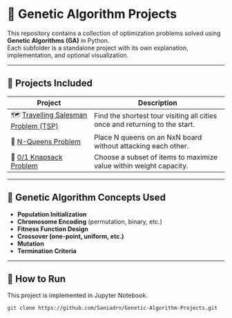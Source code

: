 # 🧬 Genetic Algorithm Projects

This repository contains a collection of optimization problems solved using **Genetic Algorithms (GA)** in Python.  
Each subfolder is a standalone project with its own explanation, implementation, and optional visualization.

---

## 📁 Projects Included

| Project                  | Description |
|--------------------------|-------------|
| 🗺️ [Travelling Salesman Problem (TSP)](./TSP) | Find the shortest tour visiting all cities once and returning to the start. |
| 👑 [N-Queens Problem](./N-Queens)             | Place N queens on an NxN board without attacking each other. |
| 🎒 [0/1 Knapsack Problem](./Knapsack)         | Choose a subset of items to maximize value within weight capacity. |

---

## 📌 Genetic Algorithm Concepts Used

- **Population Initialization**
- **Chromosome Encoding** (permutation, binary, etc.)
- **Fitness Function Design**
- **Crossover (one-point, uniform, etc.)**
- **Mutation**
- **Termination Criteria**


---

## 🚀 How to Run

This project is implemented in Jupyter Notebook.

```bash
git clone https://github.com/Saniadrn/Genetic-Algorithm-Projects.git
